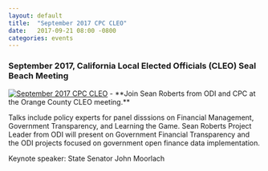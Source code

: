 ```yaml
---
layout: default
title:  "September 2017 CPC CLEO"
date:   2017-09-21 08:00 -0800
categories: events
---
```

### September 2017, California Local Elected Officials (CLEO) Seal Beach Meeting
<a href="https://calocalelectedofficials.org/events/" target="_blank">
<img src="{{'/assets/img/cleo_home_small.png'}}" 
alt="September 2017 CPC CLEO"></a> - **Join Sean Roberts from ODI and CPC at the Orange County CLEO meeting.** 

Talks include policy experts for panel disssions on Financial Management, Government
Transparency, and Learning the Game. Sean Roberts Project Leader from ODI will present on Government Financial
Transparency and the ODI projects focused on government open finance data implementation.

Keynote speaker: State Senator John Moorlach